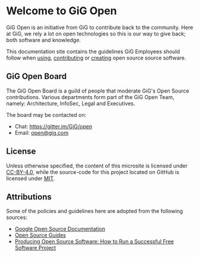 # Welcome to GiG Open

GiG Open is an initiative from GiG to contribute back to the community. Here at GiG, we rely a lot on open technologies so this is our way to give back; both software and knowledge.

This documentation site contains the guidelines GiG Employees should follow when [using](open-source/using.md), [contributing](open-source/contributing.md) or [creating](open-source/creating.md) open source source software.

## GiG Open Board

The GiG Open Board is a guild of people that moderate GiG's Open Source contributions. Various departments form part of the GiG Open Team, namely: Architecture, InfoSec, Legal and Executives.

The board may be contacted on:

* Chat: https://gitter.im/GiG/open
* Email: <open@gig.com>

## License

Unless otherwise specified, the content of this microsite is licensed under [CC-BY-4.0](https://creativecommons.org/licenses/by/4.0/), while the source-code for this project located on GitHub is licensed under [MIT](https://github.com/GiG/open/blob/master/LICENSE).

## Attributions

Some of the policies and guidelines here are adopted from the following sources:

* [Google Open Source Documentation](https://opensource.google/docs/)
* [Open Source Guides](https://opensource.guide/)
* [Producing Open Source Software: How to Run a Successful Free Software Project](https://producingoss.com/)
